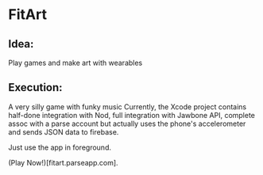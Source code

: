 FitArt
======

Idea:
------
Play games and make art with wearables

Execution:
----------

A very silly game with funky music
Currently, the Xcode project contains
half-done integration with Nod,
full integration with Jawbone API, 
complete assoc with a parse account
but actually uses the phone's accelerometer
and sends JSON data to firebase.

Just use the app in foreground.

(Play Now!)[fitart.parseapp.com].
